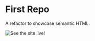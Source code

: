<h1>First Repo</h1>

A refactor to showcase semantic HTML.

![See the site live!](https://dustinerwin.github.io/Develop/Semantic-Refactor/.)
